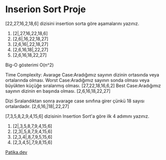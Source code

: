 # Inserion Sort Proje
[22,27,16,2,18,6] dizisini insertion sorta göre aşamalarını yazınız.
1. [2|,27,16,22,18,6]
2. [2,6|,16,22,18,27]
3. [2,6,16|,22,18,27]
4. [2,6,16,18|,22,27]
5. [2,6,16,18,22,27]

Big-O gösterimi O(n^2)

Time Complexity:
Avarage Case:Aradığımız sayının dizinin ortasında veya ortalarında olması.
Worst Case:Aradığımız sayının sonda olması veya büyükten küçüğe sıralanmış olması.
                       [27,22,18,16,6,2]
Best Case:Aradığımız sayının dizinin en başında olması.
                [2,6,16,18,22,27]

Dizi Sıralandıktan sonra avarage case sınıfına girer çünkü 18 sayısı ortalardadır.
                     [2,6,16,|18|,22,27]
                    
                    
                    
                    
                    
                    
                    
[7,3,5,8,2,9,4,15,6] dizisinin Insertion Sort'a göre ilk 4 adımını yazınız.
1. [2|,3,5,8,7,9,4,15,6]
2. [2,3|,5,8,7,9,4,15,6]
3. [2,3,4|,8,7,9,5,15,6]
4. [2,3,4,5|,7,9,8,15,6]

[Patika.dev](https://www.patika.dev/tr)
